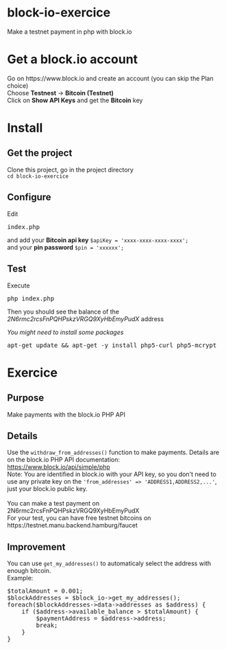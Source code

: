 # block-io-exercice
Make a testnet payment in php with block.io
<br />

<h1>Get a block.io account</h1>
Go on https://www.block.io and create an account (you can skip the Plan choice)<br>
Choose <strong>Testnest</strong> -> <strong>Bitcoin (Testnet)</strong><br />
Click on <strong>Show API Keys</strong> and get the <strong>Bitcoin</strong> key<br />


<h1>Install</h1>
<h2>Get the project</h2>
Clone this project, go in the project directory<br />
<code>cd block-io-exercice</code>

<h2>Configure</h2>
Edit <pre>index.php</pre> and add
your <strong>Bitcoin api key</strong> <code>$apiKey = 'xxxx-xxxx-xxxx-xxxx';</code><br />
and your <strong>pin password</strong> <code>$pin = 'xxxxxx';</code><br />

<h2>Test</h2>
Execute
<pre>php index.php</pre>
Then you should see the balance of the <i>2N6rmc2rcsFnPQHPskzVRGQ9XyHbEmyPudX</i> address<br />

<i>You might need to install some packages</i>
<pre>apt-get update && apt-get -y install php5-curl php5-mcrypt</pre>



<h1>Exercice</h1>
<h2>Purpose</h2>
Make payments with the block.io PHP API
<h2>Details</h2>
Use the <code>withdraw_from_addresses()</code> function to make payments. Details are on the block.io PHP API documentation: <a href="https://www.block.io/api/simple/php" target="_blank">https://www.block.io/api/simple/php</a><br />
Note: You are identified in block.io with your API key, so you don't need to use any private key on the <code>'from_addresses' => 'ADDRESS1,ADDRESS2,...'</code>, just your block.io public key.<br />
<br />
You can make a test payment on 2N6rmc2rcsFnPQHPskzVRGQ9XyHbEmyPudX
<br />
For your test, you can have free testnet bitcoins on https://testnet.manu.backend.hamburg/faucet
<h2>Improvement</h2>
You can use <code>get_my_addresses()</code> to automaticaly select the address with enough bitcoin.<br />
Example:<br />
<pre>
$totalAmount = 0.001;
$blockAddresses = $block_io->get_my_addresses();
foreach($blockAddresses->data->addresses as $address) {
    if ($address->available_balance > $totalAmount) {
        $paymentAddress = $address->address;
        break;
    }
}
</pre>
